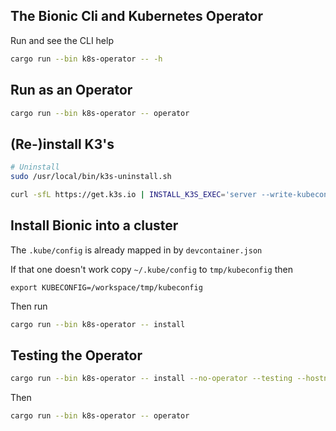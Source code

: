 ## The Bionic Cli and Kubernetes Operator

Run and see the CLI help

```sh
cargo run --bin k8s-operator -- -h
```

## Run as an Operator

```sh
cargo run --bin k8s-operator -- operator
```

## (Re-)install K3's

```sh
# Uninstall
sudo /usr/local/bin/k3s-uninstall.sh
```

```sh
curl -sfL https://get.k3s.io | INSTALL_K3S_EXEC='server --write-kubeconfig-mode="644"' sh -
```

## Install Bionic into a cluster

The `.kube/config` is already mapped in by `devcontainer.json`

If that one doesn't work copy `~/.kube/config` to `tmp/kubeconfig` then

```
export KUBECONFIG=/workspace/tmp/kubeconfig 
```

Then run

```sh
cargo run --bin k8s-operator -- install
```

## Testing the Operator

```sh
cargo run --bin k8s-operator -- install --no-operator --testing --hostname-url http://192.168.178.57
```

Then

```sh
cargo run --bin k8s-operator -- operator
```